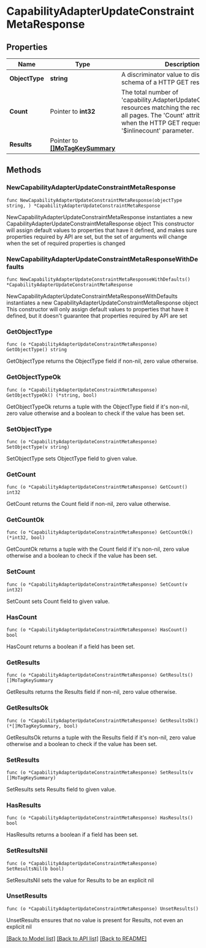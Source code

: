 # CapabilityAdapterUpdateConstraintMetaResponse

## Properties

Name | Type | Description | Notes
------------ | ------------- | ------------- | -------------
**ObjectType** | **string** | A discriminator value to disambiguate the schema of a HTTP GET response body. | 
**Count** | Pointer to **int32** | The total number of &#39;capability.AdapterUpdateConstraintMeta&#39; resources matching the request, accross all pages. The &#39;Count&#39; attribute is included when the HTTP GET request includes the &#39;$inlinecount&#39; parameter. | [optional] 
**Results** | Pointer to [**[]MoTagKeySummary**](MoTagKeySummary.md) |  | [optional] 

## Methods

### NewCapabilityAdapterUpdateConstraintMetaResponse

`func NewCapabilityAdapterUpdateConstraintMetaResponse(objectType string, ) *CapabilityAdapterUpdateConstraintMetaResponse`

NewCapabilityAdapterUpdateConstraintMetaResponse instantiates a new CapabilityAdapterUpdateConstraintMetaResponse object
This constructor will assign default values to properties that have it defined,
and makes sure properties required by API are set, but the set of arguments
will change when the set of required properties is changed

### NewCapabilityAdapterUpdateConstraintMetaResponseWithDefaults

`func NewCapabilityAdapterUpdateConstraintMetaResponseWithDefaults() *CapabilityAdapterUpdateConstraintMetaResponse`

NewCapabilityAdapterUpdateConstraintMetaResponseWithDefaults instantiates a new CapabilityAdapterUpdateConstraintMetaResponse object
This constructor will only assign default values to properties that have it defined,
but it doesn't guarantee that properties required by API are set

### GetObjectType

`func (o *CapabilityAdapterUpdateConstraintMetaResponse) GetObjectType() string`

GetObjectType returns the ObjectType field if non-nil, zero value otherwise.

### GetObjectTypeOk

`func (o *CapabilityAdapterUpdateConstraintMetaResponse) GetObjectTypeOk() (*string, bool)`

GetObjectTypeOk returns a tuple with the ObjectType field if it's non-nil, zero value otherwise
and a boolean to check if the value has been set.

### SetObjectType

`func (o *CapabilityAdapterUpdateConstraintMetaResponse) SetObjectType(v string)`

SetObjectType sets ObjectType field to given value.


### GetCount

`func (o *CapabilityAdapterUpdateConstraintMetaResponse) GetCount() int32`

GetCount returns the Count field if non-nil, zero value otherwise.

### GetCountOk

`func (o *CapabilityAdapterUpdateConstraintMetaResponse) GetCountOk() (*int32, bool)`

GetCountOk returns a tuple with the Count field if it's non-nil, zero value otherwise
and a boolean to check if the value has been set.

### SetCount

`func (o *CapabilityAdapterUpdateConstraintMetaResponse) SetCount(v int32)`

SetCount sets Count field to given value.

### HasCount

`func (o *CapabilityAdapterUpdateConstraintMetaResponse) HasCount() bool`

HasCount returns a boolean if a field has been set.

### GetResults

`func (o *CapabilityAdapterUpdateConstraintMetaResponse) GetResults() []MoTagKeySummary`

GetResults returns the Results field if non-nil, zero value otherwise.

### GetResultsOk

`func (o *CapabilityAdapterUpdateConstraintMetaResponse) GetResultsOk() (*[]MoTagKeySummary, bool)`

GetResultsOk returns a tuple with the Results field if it's non-nil, zero value otherwise
and a boolean to check if the value has been set.

### SetResults

`func (o *CapabilityAdapterUpdateConstraintMetaResponse) SetResults(v []MoTagKeySummary)`

SetResults sets Results field to given value.

### HasResults

`func (o *CapabilityAdapterUpdateConstraintMetaResponse) HasResults() bool`

HasResults returns a boolean if a field has been set.

### SetResultsNil

`func (o *CapabilityAdapterUpdateConstraintMetaResponse) SetResultsNil(b bool)`

 SetResultsNil sets the value for Results to be an explicit nil

### UnsetResults
`func (o *CapabilityAdapterUpdateConstraintMetaResponse) UnsetResults()`

UnsetResults ensures that no value is present for Results, not even an explicit nil

[[Back to Model list]](../README.md#documentation-for-models) [[Back to API list]](../README.md#documentation-for-api-endpoints) [[Back to README]](../README.md)


